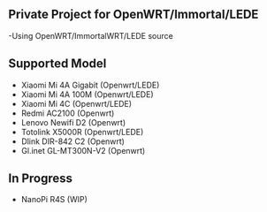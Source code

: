 ## Private Project for OpenWRT/Immortal/LEDE

-Using OpenWRT/ImmortalWRT/LEDE source

## Supported Model

- Xiaomi Mi 4A Gigabit (Openwrt/LEDE)
- Xiaomi Mi 4A 100M (Openwrt/LEDE)
- Xiaomi Mi 4C (Openwrt/LEDE)
- Redmi AC2100 (Openwrt)
- Lenovo Newifi D2 (Openwrt)
- Totolink X5000R (Openwrt/LEDE)
- Dlink DIR-842 C2 (Openwrt)
- Gl.inet GL-MT300N-V2 (Openwrt)

## In Progress
- NanoPi R4S (WIP)

